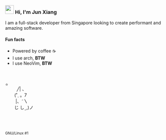 ### <img src="https://media.giphy.com/media/hvRJCLFzcasrR4ia7z/giphy.gif" alt="" width="28"> Hi, I'm Jun Xiang

I am a full-stack developer from Singapore looking to create performant and amazing software.

#### Fun facts

* Powered by coffee ☕
* I use arch, **BTW**
* I use NeoVim, **BTW**

<div style="display:flex;margin-top:50px">
  ⭐

  <!-- Cute cat -->
  &nbsp;&nbsp;&nbsp;&nbsp;&nbsp;&nbsp;&nbsp;╱|&nbsp;、<br />
  &nbsp;&nbsp;&nbsp;&nbsp;&nbsp;(˚ˎ&nbsp;。7&nbsp;&nbsp;<br />
  &nbsp;&nbsp;&nbsp;&nbsp;&nbsp;&nbsp;|、˜〵          <br />
  &nbsp;&nbsp;&nbsp;&nbsp;&nbsp;じ&nbsp;しˍ,)ノ<br />
</div>

#

<a href=""><img src="https://github-readme-stats.vercel.app/api?username=caffeine-addictt&show_icons=true&theme=material-palenight&role=OWNER,COLLABORATOR,ORGANIZATION_MEMBER&show=reviews,prs_merged" alt="" /></a>

<sup>GNU/Linux #1</sup>
